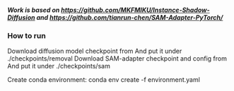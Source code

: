##### Work is based on https://github.com/MKFMIKU/Instance-Shadow-Diffusion and https://github.com/tianrun-chen/SAM-Adapter-PyTorch/
### How to run 
Download diffusion model checkpoint from 
And put it under ./checkpoints/removal
Download SAM-adapter checkpoint and config from
And put it under ./checkpoints/sam

Create conda environment:
conda env create -f environment.yaml
